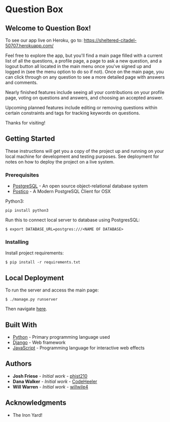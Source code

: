 # Question Box
## Welcome to Question Box!

To see our app live on Heroku, go to:
https://sheltered-citadel-50707.herokuapp.com/

Feel free to explore the app, but you'll find a main page filled with a current list of all the questions, a profile page, a page to ask a new question, and a logout button all located in the main menu once you've signed up and logged in (see the menu option to do so if not).  Once on the main page, you can click through on any question to see a more detailed page with answers and comments.

Nearly finished features include seeing all your contributions on your profile page, voting on questions and answers, and choosing an accepted answer.

Upcoming planned features include editing or removing questions within certain constraints and tags for tracking keywords on questions.

Thanks for visiting!

## Getting Started

These instructions will get you a copy of the project up and running on your local machine for development and testing purposes. See deployment for notes on how to deploy the project on a live system.

### Prerequisites

* [PostgreSQL](https://www.postgresql.org/download/) - An open source object-relational database system
* [Postico](https://eggerapps.at/postico/) - A Modern PostgreSQL Client for OSX

Python3:

```
pip install python3
```

Run this to connect local server to database using PostgresSQL:

```
$ export DATABASE_URL=postgres:///<NAME OF DATABASE>
```

### Installing

Install project requirements:

```
$ pip install -r requirements.txt
```

## Local Deployment

To run the server and access the main page:

```
$ ./manage.py runserver
```

Then navigate [here](http://127.0.0.1:8000/).

## Built With

* [Python](https://www.python.org/) - Primary programming language used
* [Django](https://www.djangoproject.com/) - Web framework
* [JavaScript](https://www.javascript.com/) - Programming language for interactive web effects

## Authors

* **Josh Friese** - *Initial work* - [phist210](https://github.com/phist210)
* **Dana Walker** - *Initial work* - [CodeHeeler](https://github.com/CodeHeeler)
* **Will Warren** - *Initial work* - [willwile4](https://github.com/willwile4)

## Acknowledgments

* The Iron Yard!
